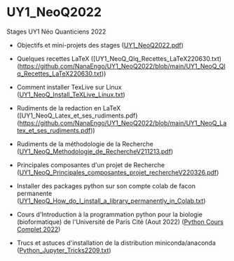 # UY1_NeoQ2022
Stages UY1 Néo Quanticiens 2022

* Objectifs et mini-projets des stages ([UY1_NeoQ2022.pdf](https://github.com/NanaEngo/UY1_NeoQ2022/blob/main/UY1_NeoQ2022.pdf))

* Quelques recettes LaTeX ([UY1_NeoQ_Qlq_Recettes_LaTeX220630.txt)(https://github.com/NanaEngo/UY1_NeoQ2022/blob/main/UY1_NeoQ_Qlq_Recettes_LaTeX220630.txt))

* Comment installer TexLive sur Linux ([UY1_NeoQ_Install_TeXLive_Linux.txt](https://github.com/NanaEngo/UY1_NeoQ2022/blob/main/UY1_NeoQ_Install_TeXLive_Linux.txt))

* Rudiments de la redaction en LaTeX ([UY1_NeoQ_Latex_et_ses_rudiments.pdf)(https://github.com/NanaEngo/UY1_NeoQ2022/blob/main/UY1_NeoQ_Latex_et_ses_rudiments.pdf))

* Rudiments de la méthodologie de la Recherche ([UY1_NeoQ_Methodologie_de_RechercheV211213.pdf](https://github.com/NanaEngo/UY1_NeoQ2022/blob/main/UY1_NeoQ_Beamer_Methodologie_de_RechercheV211213.pdf))

* Principales composantes d'un projet de Recherche ([UY1_NeoQ_Principales_composantes_projet_rechercheV220326.pdf](https://github.com/NanaEngo/UY1_NeoQ2022/blob/main/UY1_NeoQ_Principales_composantes_projet_rechercheV220326.pdf))

* Installer des packages python sur son compte colab de facon permanente ([UY1_NeoQ_How_do_I_install_a_library_permanently_in_Colab.txt](https://github.com/NanaEngo/UY1_NeoQ2022/blob/main/UY1_NeoQ_How_do_I_install_a_library_permanently_in_Colab.txt))

* Cours d'Introduction à la programmation python pour la biologie (bioformatique) de l'Université de Paris Cité (Aout 2022) ([Python Cours Complet 2022](https://github.com/NanaEngo/UY1_NeoQ2022/blob/main/Python%20Cours%20complet%202022.pdf))

* Trucs et astuces d'installation de la distribution miniconda/anaconda ([Python_Jupyter_Tricks2209.txt](https://github.com/NanaEngo/UY1_NeoQ2022/blob/main/Python_Jupyter_Tricks2209.txt))

